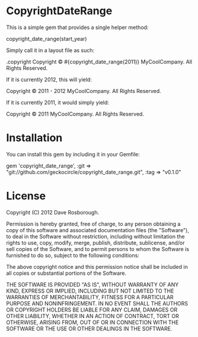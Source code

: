 # CopyrightDateRange

This is a simple gem that provides a single helper method:
  
  copyright_date_range(start_year)

Simply call it in a layout file as such:

  .copyright Copyright &copy; #{copyright_date_range(2011)} MyCoolCompany.  All Rights Reserved.
  
If it is currently 2012, this will yield:

  Copyright © 2011 - 2012 MyCoolCompany.  All Rights Reserved.
  
If it is currently 2011, it would simply yield:

  Copyright © 2011 MyCoolCompany.  All Rights Reserved.

# Installation

You can install this gem by including it in your Gemfile:

  gem 'copyright_date_range', :git => "git://github.com/geckocircle/copyright_date_range.git", :tag => "v0.1.0"

# License

Copyright (C) 2012 Dave Rosborough.

Permission is hereby granted, free of charge, to any person obtaining a copy of
this software and associated documentation files (the "Software"), to deal in
the Software without restriction, including without limitation the rights to
use, copy, modify, merge, publish, distribute, sublicense, and/or sell copies
of the Software, and to permit persons to whom the Software is furnished to do
so, subject to the following conditions:

The above copyright notice and this permission notice shall be included in all
copies or substantial portions of the Software.

THE SOFTWARE IS PROVIDED "AS IS", WITHOUT WARRANTY OF ANY KIND, EXPRESS OR
IMPLIED, INCLUDING BUT NOT LIMITED TO THE WARRANTIES OF MERCHANTABILITY,
FITNESS FOR A PARTICULAR PURPOSE AND NONINFRINGEMENT. IN NO EVENT SHALL THE
AUTHORS OR COPYRIGHT HOLDERS BE LIABLE FOR ANY CLAIM, DAMAGES OR OTHER
LIABILITY, WHETHER IN AN ACTION OF CONTRACT, TORT OR OTHERWISE, ARISING FROM,
OUT OF OR IN CONNECTION WITH THE SOFTWARE OR THE USE OR OTHER DEALINGS IN THE
SOFTWARE.